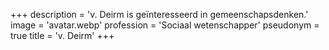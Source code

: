 +++
description = 'v. Deirm is geïnteresseerd in gemeenschapsdenken.'
image = 'avatar.webp'
profession = 'Sociaal wetenschapper'
pseudonym = true
title = 'v. Deirm'
+++
